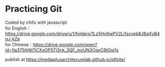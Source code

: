 ﻿# Practicing Git
Coded by chifu with javascript<br>
for English：https://drive.google.com/drive/u/1/folders/1Lz5HoKwPV2Li1scveb8JBaXyB4qJ-kZe<br>
for Chinese：https://drive.google.com/open?id=1la375ihNI7iCXxOPSTj3nk_3QF_mzUN3OqxC6tGqj1s<br>

publish at https://mediaplusarchitecurelab.github.io/idfsite/<br>
